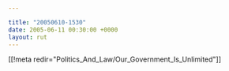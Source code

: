 ```yaml
---

title: "20050610-1530"
date: 2005-06-11 00:30:00 +0000
layout: rut
---
```


[[!meta redir="Politics_And_Law/Our_Government_Is_Unlimited"]]
